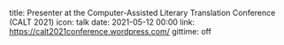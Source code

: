 title: Presenter at the Computer-Assisted Literary Translation Conference (CALT 2021)
icon: talk
date: 2021-05-12 00:00
link: https://calt2021conference.wordpress.com/
gittime: off

